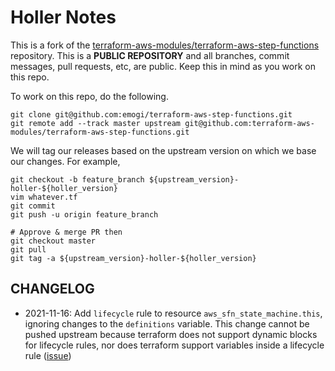 # Holler Notes
This is a fork of the [terraform-aws-modules/terraform-aws-step-functions](https://github.com/terraform-aws-modules/terraform-aws-step-functions) repository. This is a **PUBLIC REPOSITORY** and all branches, commit messages, pull requests, etc, are public. Keep this in mind as you work on this repo.


To work on this repo, do the following.

```
git clone git@github.com:emogi/terraform-aws-step-functions.git
git remote add --track master upstream git@github.com:terraform-aws-modules/terraform-aws-step-functions.git
```

We will tag our releases based on the upstream version on which we base our changes. For example,

```
git checkout -b feature_branch ${upstream_version}-holler-${holler_version}
vim whatever.tf
git commit
git push -u origin feature_branch

# Approve & merge PR then
git checkout master
git pull
git tag -a ${upstream_version}-holler-${holler_version}
```

## CHANGELOG
* 2021-11-16: Add `lifecycle` rule to resource `aws_sfn_state_machine.this`, ignoring changes to the `definitions` variable. This change cannot be pushed upstream because terraform does not support dynamic blocks for lifecycle rules, nor does terraform support variables inside a lifecycle rule ([issue](https://github.com/hashicorp/terraform/issues/3116))
